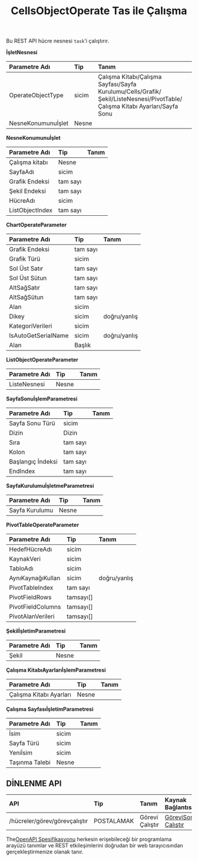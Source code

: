 ﻿---
title: CellsObjectOperate Tas ile Çalışma
second_title: Aspose.Cells Cloud Documen
type: docs
url: /tr/tasks/cells-object-operate/
aliases: [/working-with-cellsobjectoperate-task/]
description: "Cells.Cloud API Excel için çalıştır: hücreler nesnesi çalıştır görevi"
weight: 20
kwords: Excel, Office Bulut, REST API, Elektronik Tablo, PDF, CSV, Json, Markdown, CellsObjectOperate Göreviyle Çalışma
---
Bu REST API hücre nesnesi `task`'i çalıştırır.

**İşletNesnesi**

|Parametre Adı|Tip|Tanım|
|:- |:- |:- |
| OperateObjectType| sicim| Çalışma Kitabı/Çalışma Sayfası/Sayfa Kurulumu/Cells/Grafik/Şekil/ListeNesnesi/PivotTable/Çalışma Kitabı Ayarları/Sayfa Sonu|
| NesneKonumunuİşlet| Nesne||

**NesneKonumunuİşlet**

|Parametre Adı|Tip|Tanım|
|:- |:- |:- |
| Çalışma kitabı| Nesne||
| SayfaAdı| sicim||
| Grafik Endeksi| tam sayı||
| Şekil Endeksi| tam sayı||
| HücreAdı| sicim||
| ListObjectIndex| tam sayı||


**ChartOperateParameter**

|Parametre Adı|Tip|Tanım|
|:- |:- |:- |
| Grafik Endeksi| tam sayı||
| Grafik Türü| sicim||
| Sol Üst Satır| tam sayı||
| Sol Üst Sütun| tam sayı||
| AltSağSatır| tam sayı||
| AltSağSütun| tam sayı||
| Alan| sicim||
| Dikey| sicim| doğru/yanlış|
| KategoriVerileri| sicim||
| IsAutoGetSerialName| sicim| doğru/yanlış|
| Alan| Başlık||

**ListObjectOperateParameter** 

|Parametre Adı|Tip|Tanım|
|:- |:- |:- |
| ListeNesnesi| Nesne||

**SayfaSonuİşlemParametresi**

|Parametre Adı|Tip|Tanım|
|:- |:- |:- |
| Sayfa Sonu Türü| sicim||
| Dizin| Dizin||
| Sıra| tam sayı||
| Kolon| tam sayı||
| Başlangıç İndeksi| tam sayı||
| EndIndex| tam sayı||


**SayfaKurulumuİşletmeParametresi**

|Parametre Adı|Tip|Tanım|
|:- |:- |:- |
| Sayfa Kurulumu| Nesne||


**PivotTableOperateParameter**

|Parametre Adı|Tip|Tanım|
|:- |:- |:- |
| HedefHücreAdı| sicim||
| KaynakVeri| sicim||
| TabloAdı| sicim||
| AynıKaynağıKullan| sicim| doğru/yanlış|
| PivotTableIndex| tam sayı||
| PivotFieldRows|tamsayı[]||
| PivotFieldColumns|tamsayı[]||
| PivotAlanVerileri|tamsayı[]||


**ŞekilİşletimParametresi**


|Parametre Adı|Tip|Tanım|
|:- |:- |:- |
| Şekil| Nesne||


**Çalışma KitabıAyarlarıİşlemParametresi**


|Parametre Adı|Tip|Tanım|
|:- |:- |:- |
| Çalışma Kitabı Ayarları| Nesne||

**Çalışma SayfasıİşletimParametresi**


|Parametre Adı|Tip|Tanım|
|:- |:- |:- |
| İsim| sicim||
| Sayfa Türü| sicim||
| Yeniİsim| sicim||
| Taşınma Talebi| Nesne||

## DİNLENME API

|**API**|**Tip**|**Tanım**|**Kaynak Bağlantısı**|
|:- |:- |:- |:- |
|/hücreler/görev/görevçalıştır|POSTALAMAK|Görevi Çalıştır|[GöreviSonradan Çalıştır](https://apireference.aspose.cloud/cells/#/Task/PostRunTask)|

 The[OpenAPI Spesifikasyonu](https://apireference.aspose.cloud/cells/#/Workbook/PostImportData) herkesin erişebileceği bir programlama arayüzü tanımlar ve REST etkileşimlerini doğrudan bir web tarayıcısından gerçekleştirmenize olanak tanır.

